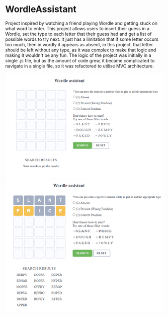 # WordleAssistant

Project inspired by watching a friend playing Wordle and getting stuck on what word to enter.
This project allows users to insert their guess in a Wordle, set the type to each letter that their guess had and get a list of possible words to try next. It just has a limitation that if some letter occurs too much, then in wordly it appears as absent, in this project, that letter should be left without any type, as it was complex to make that logic and making it wouldn't be any fun.
The logic of the project was initially in a single .js file, but as the amount of code grew, it became complicated to navigate in a single file, so it was refactored to utilise MVC architecture.

![Screenshot from a launced project](https://github.com/Sefanovskis-Artjoms/wordle-assistant/blob/main/readme-imgs/1.png)
![Screenshot from a launced project](https://github.com/Sefanovskis-Artjoms/wordle-assistant/blob/main/readme-imgs/2.png)
